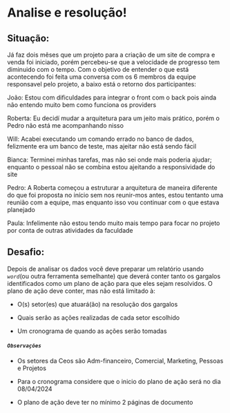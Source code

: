 # Analise e resolução!

## Situação:

Já faz dois mêses que um projeto para a criação de um site de compra e venda foi iniciado, porém percebeu-se que a velocidade de progresso tem diminuido com o tempo. Com o objetivo de entender o que está acontecendo foi feita uma conversa com os 6 membros da equipe responsavel pelo projeto, a baixo está o retorno dos participantes:

João: Estou com dificuldades para integrar o front com o back pois ainda não entendo muito bem como funciona os providers

Roberta: Eu decidí mudar a arquitetura para um jeito mais prático, porém o Pedro não está me acompanhando nisso

Will: Acabei executando um comando errado no banco de dados, felizmente era um banco de teste, mas ajeitar não está sendo fácil

Bianca: Terminei minhas tarefas, mas não sei onde mais poderia ajudar; enquanto o pessoal não se combina estou ajeitando a responsividade do site

Pedro: A Roberta começou a estruturar a arquitetura de maneira diferente do que foi proposta no início sem nos reunir-mos antes, estou tentanto uma reunião com a equipe, mas enquanto isso vou continuar com o que estava planejado

Paula: Infelimente não estou tendo muito mais tempo para focar no projeto por conta de outras atividades da faculdade

## Desafio:

Depois de analisar os dados você deve preparar um relatório usando *`word`*(ou outra ferramenta semelhante) que deverá conter tanto os gargalos identificados como um plano de ação para que eles sejam resolvidos. O plano de ação deve conter, mas não está limitado à:

- O(s) setor(es) que atuará(ão) na resolução dos gargalos

- Quais serão as ações realizadas de cada setor escolhido

- Um cronograma de quando as ações serão tomadas

#### *`Observações`*

- Os setores da Ceos são Adm-financeiro, Comercial, Marketing, Pessoas e Projetos

- Para o cronograma considere que o inicio do plano de ação será no dia 08/04/2024

- O plano de ação deve ter no mínimo 2 páginas de documento